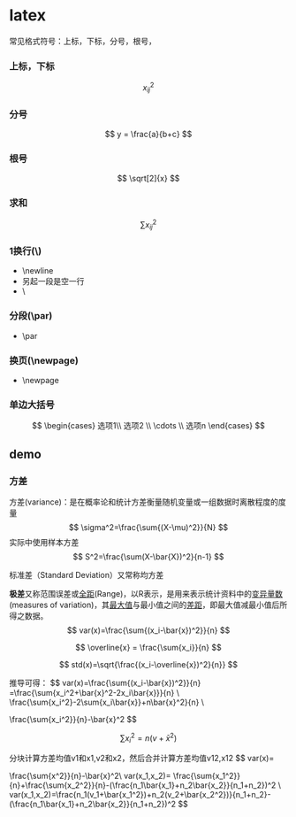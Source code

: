 # latex



常见格式符号：上标，下标，分号，根号，

### 上标，下标
$$
x_{ij}^2
$$

### 分号
$$
y = \frac{a}{b+c}
$$

### 根号
$$
\sqrt[2]{x}
$$


### 求和
$$
\sum{x_{ij}^2}
$$


### 1换行(\\)

- \newline
- 另起一段是空一行
- \\

### 分段(\par)

- \par

### 换页(\newpage)

- \newpage


### 单边大括号

$$
\begin{cases} 选项1\\ 选项2 \\ \cdots \\ 选项n \end{cases} 
$$


## demo

###  方差

方差(variance)：是在概率论和统计方差衡量随机变量或一组数据时离散程度的度量
$$
\sigma^2=\frac{\sum{(X-\mu)^2}}{N}
$$
实际中使用样本方差
$$
S^2=\frac{\sum(X-\bar{X})^2}{n-1}
$$


标准差（Standard Deviation）又常称均方差

**极差**又称范围误差或[全距](https://baike.baidu.com/item/%E5%85%A8%E8%B7%9D/10424210)(Range)，以R表示，是用来表示统计资料中的[变异量数](https://baike.baidu.com/item/%E5%8F%98%E5%BC%82%E9%87%8F%E6%95%B0/10840782)(measures of variation)，其[最大值](https://baike.baidu.com/item/%E6%9C%80%E5%A4%A7%E5%80%BC/774514)与最小值之间的[差距](https://baike.baidu.com/item/%E5%B7%AE%E8%B7%9D/1855729)，即最大值减最小值后所得之数据。
$$
var(x)=\frac{\sum{(x_i-\bar{x})^2}}{n}
$$

$$
\overline{x} = \frac{\sum{x_i}}{n}
$$

$$
std(x)=\sqrt{\frac{(x_i-\overline{x})^2}{n}}
$$

推导可得：
$$
var(x)=\frac{\sum{(x_i-\bar{x})^2}}{n}
=\frac{\sum{x_i^2+\bar{x}^2-2x_i\bar{x}}}{n}
\\
\frac{\sum{x_i^2}-2\sum{x_i\bar{x}}+n\bar{x}^2}{n}
\\

\frac{\sum{x_i^2}}{n}-\bar{x}^2
$$

$$
\sum{x_i^2}=n(v+\bar{x}^2)
$$

分块计算方差均值v1和x1,v2和x2，然后合并计算方差均值v12,x12
$$
var(x)=

\frac{\sum{x^2}}{n}-\bar{x}^2\\
var(x_1,x_2)=
\frac{\sum{x_1^2}}{n}+\frac{\sum{x_2^2}}{n}-(\frac{n_1\bar{x_1}+n_2\bar{x_2}}{n_1+n_2})^2
\\
var(x_1,x_2)=\frac{n_1(v_1+\bar{x_1^2})+n_2(v_2+\bar{x_2^2})}{n_1+n_2}-(\frac{n_1\bar{x_1}+n_2\bar{x_2}}{n_1+n_2})^2
$$


